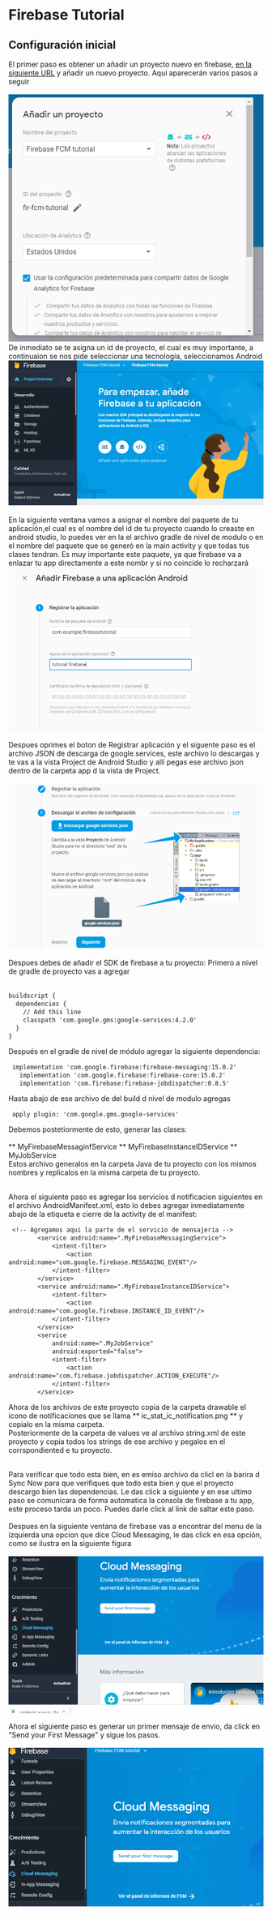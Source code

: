 # Firebase Tutorial

## Configuración inicial
El primer paso es obtener un añadir un proyecto nuevo en firebase, [en la siguiente
URL](https://console.firebase.google.com)  y añadir un nuevo  proyecto. Aqui aparecerán
varios pasos a seguir<br><br>
![](.README_images/84e89d5e.png)<br>
De inmediato se te asigna un id de proyecto, el cual es muy importante, a continuaion se 
nos pide seleccionar una tecnología, seleccionamos Android<br>
![](.README_images/c7df2203.png)<br><br>
En la siguiente ventana vamos a asignar el nombre del paquete de tu aplicación,el cual es
el nombre del id de tu proyecto cuando lo creaste en android studio, lo puedes 
ver en la el archivo gradle de nivel de modulo o en el nombre del paquete que se generó
en la main activity y que todas tus clases tendran. Es muy importante este paquete, ya que
firebase va a enlazar tu app directamente a este nombr y si no coincide lo recharzará
![](.README_images/3e5f27d8.png)<br><br>
Despues oprimes el boton de Registrar aplicación y el siguente paso es el archivo
 JSON de descarga de google.services, este archivo lo descargas y te vas a la vista
 Project de Android Studio y alli pegas ese archivo json dentro de la carpeta 
 app d la vista de Project.<br><br>
 ![](.README_images/1ccc6dd9.png)<br><br>
 Despues debes de añadir el SDK de firebase a tu proyecto: Primero a nivel de gradle de proyecto 
 vas a agregar<br><br>
 ```
 buildscript {
   dependencies {
     // Add this line
     classpath 'com.google.gms:google-services:4.2.0'
   }
 }
 ```
 
 Después en el gradle de nivel de módulo agregar la siguiente dependencia:
 ```
  implementation 'com.google.firebase:firebase-messaging:15.0.2'
    implementation 'com.google.firebase:firebase-core:15.0.2'
    implementation 'com.firebase:firebase-jobdispatcher:0.8.5'
 ```
 
 Hasta abajo de ese archivo de del build d nivel de modulo agregas<br>
 ```
  apply plugin: 'com.google.gms.google-services'
  ```
 Debemos postetiormente de esto,   generar las clases:<br><br>
 ** MyFirebaseMessaginfService
 ** MyFirebaseInstanceIDService
 ** MyJobService <br>
 Estos archivo generalos en la carpeta Java de tu proyecto con los mismos nombres
 y replicalos en la misma carpeta de tu proyecto. <br><br>
 

Ahora el siguiente paso es agregar  los servicios d notificacion siguientes en el archivo
AndroidManifest.xml, esto lo debes agregar inmediatamente abajo de la etiqueta e cierre
de la activity de el manifest:
```
 <!-- Agregamos aqui la parte de el servicio de mensajeria -->
        <service android:name=".MyFirebaseMessagingService">
            <intent-filter>
                <action android:name="com.google.firebase.MESSAGING_EVENT"/>
            </intent-filter>
        </service>
        <service android:name=".MyFirebaseInstanceIDService">
            <intent-filter>
                <action android:name="com.google.firebase.INSTANCE_ID_EVENT"/>
            </intent-filter>
        </service>
        <service
            android:name=".MyJobService"
            android:exported="false">
            <intent-filter>
                <action android:name="com.firebase.jobdispatcher.ACTION_EXECUTE"/>
            </intent-filter>
        </service>
```
Ahora de los archivos de este proyecto copia de la carpeta drawable el icono de 
notificaciones que se llama ** ic_stat_ic_notification.png ** y copialo en la misma
carpeta.<br>
Posteriormente de la carpeta de values ve al archivo string.xml de este proyecto 
y copia todos los strings de ese archivo y pegalos en el corrspondiented e tu proyecto.<br><br>

 Para verificar que todo esta bien, en es emiso archivo da clicl en la barira d Sync Now para 
 que verifiques que todo esta bien y que el proyecto descargo bien las dependencias.
 Le das click a siguiente y en ese ultimo paso se  comunicara de forma automatica la
 consola de firebase a tu app, este proceso tarda un poco. Puedes darle click al link de saltar este
  paso.<br><br>
  Despues en la siguiente ventana de firebase vas a encontrar del menu de la izquierda
   una opcion que dice Cloud Messaging, le das click en  esa opción, como se ilustra en la siguiente
    figura<br><br>
    ![](.README_images/cbf83cea.png)
 
 Ahora el siguiente paso es generar un primer mensaje de envio, da click en "Send your 
 First Message" y sigue los pasos.<br><br>
 ![](.README_images/d1a90622.png) 
 
 
 
 
 


